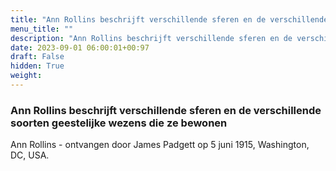 ```yaml
---
title: "Ann Rollins beschrijft verschillende sferen en de verschillende soorten geestelijke wezens die ze bewonen"
menu_title: ""
description: "Ann Rollins beschrijft verschillende sferen en de verschillende soorten geestelijke wezens die ze bewonen"
date: 2023-09-01 06:00:01+00:97
draft: False
hidden: True
weight:
---
```

### Ann Rollins beschrijft verschillende sferen en de verschillende soorten geestelijke wezens die ze bewonen

Ann Rollins - ontvangen door James Padgett op 5 juni 1915, Washington, DC, USA.
